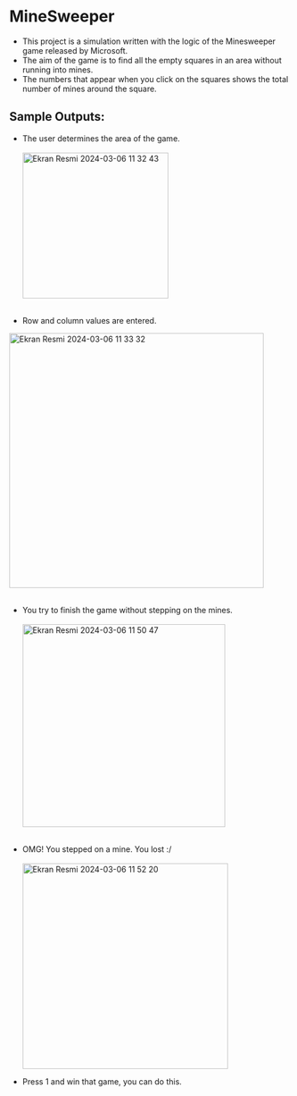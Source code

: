 # MineSweeper
- This project is a simulation written with the logic of the Minesweeper game released by Microsoft.
- The aim of the game is to find all the empty squares in an area without running into mines.
- The numbers that appear when you click on the squares shows the total number of mines around the square.

## Sample Outputs:
- The user determines the area of the game.<br><br>
<img width="261" alt="Ekran Resmi 2024-03-06 11 32 43" src="https://github.com/enisHatipoglu23/Bootcamp-Projects/assets/83842630/7eb788b9-09ca-4b39-a733-c3990e4ffe8d"><br><br>

- Row and column values are entered.<br>

<img width="456" alt="Ekran Resmi 2024-03-06 11 33 32" src="https://github.com/enisHatipoglu23/Bootcamp-Projects/assets/83842630/a9553202-d573-4f38-855d-4fbcb6fd768f"><br><br>
- You try to finish the game without stepping on the mines.<br><br>
<img width="363" alt="Ekran Resmi 2024-03-06 11 50 47" src="https://github.com/enisHatipoglu23/Bootcamp-Projects/assets/83842630/447ca3b8-95e7-4fa3-8661-18ec22235308"><br><br>

- OMG! You stepped on a mine. You lost :/<br><br>
<img width="368" alt="Ekran Resmi 2024-03-06 11 52 20" src="https://github.com/enisHatipoglu23/Bootcamp-Projects/assets/83842630/069f04dc-7b09-4d8f-b909-bfadcca67de9"><br>
- Press 1 and win that game, you can do this.<br>
